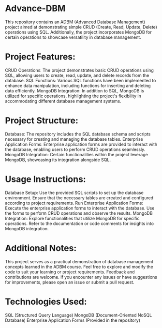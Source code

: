 # Advance-DBM

This repository contains an ADBM (Advanced Database Management) project aimed at demonstrating simple CRUD (Create, Read, Update, Delete) operations using SQL. Additionally, the project incorporates MongoDB for certain operations to showcase versatility in database management.

# Project Features:
CRUD Operations: The project demonstrates basic CRUD operations using SQL, allowing users to create, read, update, and delete records from the database.
SQL Functions: Various SQL functions have been implemented to enhance data manipulation, including functions for inserting and deleting data efficiently.
MongoDB Integration: In addition to SQL, MongoDB is utilized for specific operations, highlighting the project's flexibility in accommodating different database management systems.

# Project Structure:
Database: The repository includes the SQL database schema and scripts necessary for creating and managing the database tables.
Enterprise Application Forms: Enterprise application forms are provided to interact with the database, enabling users to perform CRUD operations seamlessly.
MongoDB Integration: Certain functionalities within the project leverage MongoDB, showcasing its integration alongside SQL.

# Usage Instructions:
Database Setup: Use the provided SQL scripts to set up the database environment. Ensure that the necessary tables are created and configured according to project requirements.
Run Enterprise Application Forms: Execute the enterprise application forms to interact with the database. Use the forms to perform CRUD operations and observe the results.
MongoDB Integration: Explore functionalities that utilize MongoDB for specific operations. Refer to the documentation or code comments for insights into MongoDB integration.

# Additional Notes:
This project serves as a practical demonstration of database management concepts learned in the ADBM course.
Feel free to explore and modify the code to suit your learning or project requirements.
Feedback and contributions are welcome. If you encounter any issues or have suggestions for improvements, please open an issue or submit a pull request.

# Technologies Used:
SQL (Structured Query Language)
MongoDB (Document-Oriented NoSQL Database)
Enterprise Application Forms (Provided in the repository)

